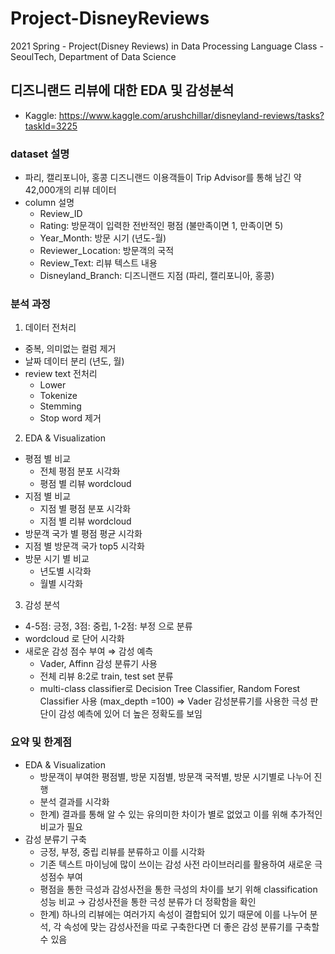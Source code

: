 # Project-DisneyReviews
2021 Spring - Project(Disney Reviews) in Data Processing Language Class - SeoulTech, Department of Data Science

## 디즈니랜드 리뷰에 대한 EDA 및 감성분석
- Kaggle: https://www.kaggle.com/arushchillar/disneyland-reviews/tasks?taskId=3225

### dataset 설명
- 파리, 캘리포니아, 홍콩 디즈니랜드 이용객들이 Trip Advisor를 통해 남긴 약 42,000개의 리뷰 데이터
- column 설명
  - Review_ID
  - Rating: 방문객이 입력한 전반적인 평점 (불만족이면 1, 만족이면 5)
  - Year_Month: 방문 시기 (년도-월)
  - Reviewer_Location: 방문객의 국적
  - Review_Text: 리뷰 텍스트 내용
  - Disneyland_Branch: 디즈니랜드 지점 (파리, 캘리포니아, 홍콩)

### 분석 과정
1. 데이터 전처리
  - 중복, 의미없는 컬럼 제거
  - 날짜 데이터 분리 (년도, 월)
  - review text 전처리
    - Lower
    - Tokenize
    - Stemming
    - Stop word 제거
2. EDA & Visualization
  - 평점 별 비교
    - 전체 평점 분포 시각화
    - 평점 별 리뷰 wordcloud 
  - 지점 별 비교
    - 지점 별 평점 분포 시각화
    - 지점 별 리뷰 wordcloud
  - 방문객 국가 별 평점 평균 시각화
  - 지점 별 방문객 국가 top5 시각화
  - 방문 시기 별 비교
    - 년도별 시각화
    - 월별 시각화
3.  감성 분석
  - 4-5점: 긍정, 3점: 중립, 1-2점: 부정 으로 분류
  - wordcloud 로 단어 시각화
  - 새로운 감성 점수 부여 ⇒ 감성 예측
    - Vader, Affinn 감성 분류기 사용
    - 전체 리뷰 8:2로 train, test set 분류
    - multi-class classifier로 Decision Tree Classifier, Random Forest Classifier 사용 (max_depth =100)
      ⇒ Vader 감성분류기를 사용한 극성 판단이 감성 예측에 있어 더 높은 정확도를 보임

### 요약 및 한계점
- EDA & Visualization
  - 방문객이 부여한 평점별, 방문 지점별, 방문객 국적별, 방문 시기별로 나누어 진행
  - 분석 결과를 시각화
  - 한계) 결과를 통해 알 수 있는 유의미한 차이가 별로 없었고 이를 위해 추가적인 비교가 필요 
- 감성 분류기 구축
  - 긍정, 부정, 중립 리뷰를 분류하고 이를 시각화
  - 기존 텍스트 마이닝에 많이 쓰이는 감성 사전 라이브러리를 활용하여 새로운 극성점수 부여
  - 평점을 통한 극성과 감성사전을 통한 극성의 차이를 보기 위해 classification 성능 비교 → 감성사전을 통한 극성 분류가 더 정확함을 확인
  - 한계) 하나의 리뷰에는 여러가지 속성이 결합되어 있기 때문에 이를 나누어 분석, 각 속성에 맞는 감성사전을 따로 구축한다면 더 좋은 감성 분류기를 구축할 수 있음
